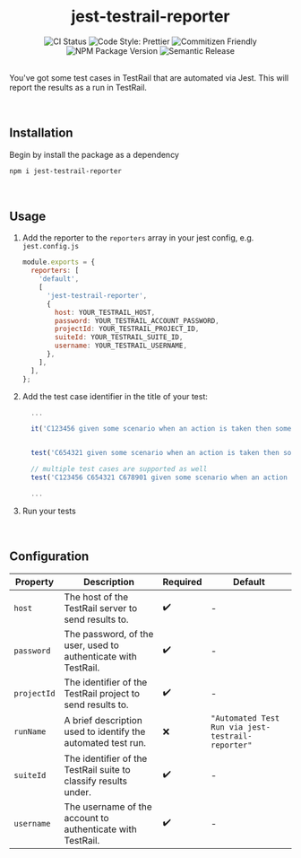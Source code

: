 <h1 style="text-align: center;">jest-testrail-reporter</h1>

<section style="text-align: center;">
  <img alt="CI Status" src="https://github.com/JSanchezIO/jest-testrail-reporter/workflows/CI/badge.svg" />
  <img alt="Code Style: Prettier" src="https://img.shields.io/badge/code_style-prettier-ff69b4.svg" />
  <img alt="Commitizen Friendly" src="https://img.shields.io/badge/commitizen-friendly-brightgreen.svg" />
  <img alt="NPM Package Version" src="https://img.shields.io/npm/v/jest-testrail-reporter">
  <img alt="Semantic Release" src="https://img.shields.io/badge/%20%20%F0%9F%93%A6%F0%9F%9A%80-semantic--release-e10079.svg" />
</section>

<br />

You've got some test cases in TestRail that are automated via Jest. This will report the results as
a run in TestRail.

<br />

## Installation

Begin by install the package as a dependency

```sh
npm i jest-testrail-reporter
```

<br />

## Usage

1. Add the reporter to the `reporters` array in your jest config, e.g. `jest.config.js`

   ```js
   module.exports = {
     reporters: [
       'default',
       [
         'jest-testrail-reporter',
         {
           host: YOUR_TESTRAIL_HOST,
           password: YOUR_TESTRAIL_ACCOUNT_PASSWORD,
           projectId: YOUR_TESTRAIL_PROJECT_ID,
           suiteId: YOUR_TESTRAIL_SUITE_ID,
           username: YOUR_TESTRAIL_USERNAME,
         },
       ],
     ],
   };
   ```

2. Add the test case identifier in the title of your test:

   ```js
     ...

     it('C123456 given some scenario when an action is taken then something is true', () => {})


     test('C654321 given some scenario when an action is taken then something is true', () => {})

     // multiple test cases are supported as well
     test('C123456 C654321 C678901 given some scenario when an action is taken then something is true', () => {})

     ...
   ```

3. Run your tests

<br />

## Configuration

| Property    | Description                                                     | Required | Default                                           |
| ----------- | --------------------------------------------------------------- | -------- | ------------------------------------------------- |
| `host`      | The host of the TestRail server to send results to.             | ✔️       | -                                                 |
| `password`  | The password, of the user, used to authenticate with TestRail.  | ✔️       | -                                                 |
| `projectId` | The identifier of the TestRail project to send results to.      | ✔️       | -                                                 |
| `runName`   | A brief description used to identify the automated test run.    | ❌       | `"Automated Test Run via jest-testrail-reporter"` |
| `suiteId`   | The identifier of the TestRail suite to classify results under. | ✔️       | -                                                 |
| `username`  | The username of the account to authenticate with TestRail.      | ✔️       | -                                                 |

